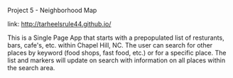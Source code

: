 Project 5 - Neighborhood Map

link: http://tarheelsrule44.github.io/

This is a Single Page App that starts with a prepopulated list of resturants, bars, cafe's, etc. within Chapel Hill, NC.  The user can search for other places by keyword (food shops, fast food, etc.) or for a specific place.  The list and markers will update on search with information on all places within the search area. 


